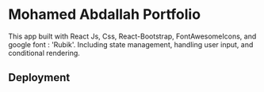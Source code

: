 # Mohamed Abdallah Portfolio
This app built with React Js, Css, React-Bootstrap, FontAwesomeIcons, and google font : 'Rubik'.
Including state management, handling user input, and conditional rendering.

## Deployment
